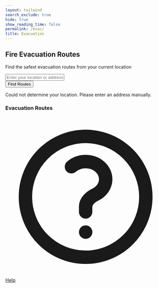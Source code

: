 ```yaml
---
layout: tailwind
search_exclude: true
hide: true
show_reading_time: false
permalink: /evac/
title: Evacuation
---
```


<div class="w-full max-w-6xl mx-auto p-4">
  <div class="bg-white rounded-lg shadow-lg overflow-hidden">
    <div class="p-4 bg-red-600 text-white">
      <h2 class="text-2xl font-bold text-white">Fire Evacuation Routes</h2>
      <p class="mt-1 text-white">Find the safest evacuation routes from your current location</p>
    </div>
    <div class="p-4 bg-gray-50 flex flex-wrap items-center gap-2">
      <div class="flex-grow">
        <input id="address-input" type="text" placeholder="Enter your location or address"
               class="w-full px-4 py-2 border border-gray-300 rounded-md focus:outline-none focus:ring-2 focus:ring-red-500">
      </div>
      <button id="find-routes-btn"
              class="px-4 py-2 bg-red-600 text-white rounded-md hover:bg-red-700 focus:outline-none focus:ring-2 focus:ring-red-500">
        Find Routes
      </button>
    </div>
    <div id="location-error" class="hidden p-3 bg-yellow-100 border-l-4 border-yellow-500 text-yellow-700">
      <p>Could not determine your location. Please enter an address manually.</p>
    </div>
    <div class="flex flex-col md:flex-row">
      <!-- Map Container -->
      <div class="w-full md:w-2/3">
        <div id="evacuation-map" class="h-96 md:h-[600px]"></div>
      </div>
      <div class="w-full md:w-1/3 border-l border-gray-200">
        <div class="p-4">
          <h3 class="font-bold text-lg mb-3 text-gray-800">Evacuation Routes</h3>
          <div id="evacuation-routes" class="overflow-y-auto max-h-60">
            <!-- Route cards will be added here dynamically -->
          </div>
          <div class="mt-6">
            <div id="route-details" class="overflow-y-auto max-h-80">
              <!-- Turn-by-turn directions will be added here -->
            </div>
          </div>
        </div>
      </div>
    </div>
  </div>
</div>

<script>
    API_KEY = "AIzaSyDbp8o8s5zAm-H2MqYNGDSZCQGO9mQhmSY"

    // Fire Evacuation Map with Google Maps Directions API
    // This code should be added to your existing JS file

    // Initialize the map and directions service when the maps API is loaded
    function initEvacuationMap() {
    // Create map centered at default location (can be adjusted based on user's location)
    const map = new google.maps.Map(document.getElementById("evacuation-map"), {
        zoom: 14,
        center: { lat: 34.0522, lng: -118.2437 }, // Default center (Los Angeles)
        mapTypeId: google.maps.MapTypeId.ROADMAP
    });
    
    // Create the directions service and renderer
    const directionsService = new google.maps.DirectionsService();
    const directionsRenderer = new google.maps.DirectionsRenderer({
        map: map,
        polylineOptions: {
        strokeColor: "#4CAF50", // Green route line
        strokeWeight: 6
        }
    });
    
    // Get user's current location if geolocation is available
    if (navigator.geolocation) {
        navigator.geolocation.getCurrentPosition(
        (position) => {
            const userLocation = {
            lat: position.coords.latitude,
            lng: position.coords.longitude
            };
            
            // Center map on user's location
            map.setCenter(userLocation);
            
            // Create marker for current location
            new google.maps.Marker({
            position: userLocation,
            map: map,
            icon: {
                path: google.maps.SymbolPath.CIRCLE,
                scale: 8,
                fillColor: "#4285F4",
                fillOpacity: 1,
                strokeWeight: 2,
                strokeColor: "#FFFFFF"
            },
            title: "Your Location"
            });
            
            // Find evacuation routes
            findEvacuationRoutes(userLocation, directionsService, directionsRenderer, map);
        },
        (error) => {
            console.error("Error getting user location:", error);
            document.getElementById("location-error").classList.remove("hidden");
        }
        );
    } else {
        document.getElementById("location-error").classList.remove("hidden");
    }
    
    // Setup event listeners for manual location entry
    document.getElementById("find-routes-btn").addEventListener("click", () => {
        const address = document.getElementById("address-input").value;
        if (address) {
        const geocoder = new google.maps.Geocoder();
        geocoder.geocode({ address: address }, (results, status) => {
            if (status === "OK" && results[0]) {
            const location = results[0].geometry.location;
            map.setCenter(location);
            findEvacuationRoutes(location, directionsService, directionsRenderer, map);
            } else {
            alert("Could not find location: " + status);
            }
        });
        }
    });
    }

    // Find and display evacuation routes
    function findEvacuationRoutes(startLocation, directionsService, directionsRenderer, map) {
    // In a real implementation, you would get evacuation points from your fire prediction system
    // For this example, we'll use hardcoded safe locations (emergency shelters, etc.)
    const evacuationPoints = [
        { lat: startLocation.lat + 0.02, lng: startLocation.lng + 0.02, name: "Emergency Shelter A" },
        { lat: startLocation.lat - 0.015, lng: startLocation.lng + 0.025, name: "Emergency Shelter B" },
        { lat: startLocation.lat + 0.025, lng: startLocation.lng - 0.02, name: "Emergency Shelter C" }
    ];
    
    // Clear existing routes info
    const routesContainer = document.getElementById("evacuation-routes");
    routesContainer.innerHTML = "";
    
    // Calculate routes to all evacuation points
    const routes = [];
    
    evacuationPoints.forEach((point, index) => {
        // Add markers for evacuation points
        new google.maps.Marker({
        position: point,
        map: map,
        icon: {
            url: "https://maps.google.com/mapfiles/ms/icons/green-dot.png"
        },
        title: point.name
        });
        
        // Request directions
        directionsService.route(
        {
            origin: startLocation,
            destination: point,
            travelMode: google.maps.TravelMode.DRIVING,
            provideRouteAlternatives: true,
            avoidHighways: false,
            avoidTolls: false
        },
        (response, status) => {
            if (status === "OK") {
            const route = response.routes[0];
            routes.push({
                destination: point.name,
                distance: route.legs[0].distance.text,
                duration: route.legs[0].duration.text,
                instructions: route.legs[0].steps,
                route: route
            });
            
            // Create route info card with explicit text colors
            const routeCard = document.createElement("div");
            routeCard.className = "bg-white rounded-lg shadow-md p-4 mb-4 cursor-pointer hover:bg-gray-50";
            routeCard.innerHTML = `
                <h3 class="font-bold text-lg text-gray-800">${point.name}</h3>
                <div class="flex items-center mt-2">
                <svg class="w-5 h-5 text-gray-500 mr-2" fill="none" stroke="currentColor" viewBox="0 0 24 24">
                    <path stroke-linecap="round" stroke-linejoin="round" stroke-width="2" d="M17.657 16.657L13.414 20.9a1.998 1.998 0 01-2.827 0l-4.244-4.243a8 8 0 1111.314 0z"></path>
                    <path stroke-linecap="round" stroke-linejoin="round" stroke-width="2" d="M15 11a3 3 0 11-6 0 3 3 0 016 0z"></path>
                </svg>
                <span class="text-gray-700">${route.legs[0].distance.text}</span>
                </div>
                <div class="flex items-center mt-1">
                <svg class="w-5 h-5 text-gray-500 mr-2" fill="none" stroke="currentColor" viewBox="0 0 24 24">
                    <path stroke-linecap="round" stroke-linejoin="round" stroke-width="2" d="M12 8v4l3 3m6-3a9 9 0 11-18 0 9 9 0 0118 0z"></path>
                </svg>
                <span class="text-gray-700">${route.legs[0].duration.text}</span>
                </div>
                <div class="mt-3 pt-3 border-t border-gray-200">
                    <button class="bg-transparent text-blue-600 hover:text-blue-800 font-medium px-2 py-1 rounded">View Directions</button>
                </div>
            `;
            
            // Add event listener to show this route
            routeCard.addEventListener("click", () => {
                directionsRenderer.setDirections(response);
                showRouteDetails(route.legs[0]);
            });
            
            routesContainer.appendChild(routeCard);
            
            // Show first route by default if this is the first one
            if (index === 0) {
                directionsRenderer.setDirections(response);
                showRouteDetails(route.legs[0]);
            }
            } else {
            console.error("Directions request failed due to " + status);
            }
        }
        );
    });
    }

    // Show turn-by-turn directions for the selected route
    function showRouteDetails(routeLeg) {
    const detailsContainer = document.getElementById("route-details");
    detailsContainer.innerHTML = "";
    
    const heading = document.createElement("h3");
    heading.className = "font-bold text-xl mb-3 text-gray-800";
    heading.textContent = "Turn-by-Turn Directions";
    detailsContainer.appendChild(heading);
    
    const stepsList = document.createElement("ol");
    stepsList.className = "list-decimal pl-5";
    
    routeLeg.steps.forEach(step => {
        const stepItem = document.createElement("li");
        stepItem.className = "mb-3 text-gray-800";
        
        // Create a div for the instruction
        const instruction = document.createElement("div");
        instruction.className = "mb-1 text-gray-800";
        instruction.innerHTML = step.instructions;
        
        // Create a div for the distance and duration
        const details = document.createElement("div");
        details.className = "text-sm text-gray-600";
        details.textContent = `${step.distance.text} · ${step.duration.text}`;
        
        stepItem.appendChild(instruction);
        stepItem.appendChild(details);
        stepsList.appendChild(stepItem);
    });
    
    detailsContainer.appendChild(stepsList);
    }

    // Load Google Maps API
    function loadGoogleMapsAPI() {
    const script = document.createElement("script");
    script.src = `https://maps.googleapis.com/maps/api/js?key=AIzaSyDbp8o8s5zAm-H2MqYNGDSZCQGO9mQhmSY&callback=initEvacuationMap`;
    script.defer = true;
    document.body.appendChild(script);
    }

    // Call this function to load the map when your page is ready
    window.addEventListener("DOMContentLoaded", loadGoogleMapsAPI);
</script>

<a href="/pyre_frontend/help/" class="fixed bottom-4 right-4 bg-green-600 text-white rounded-full p-3 shadow-lg hover:bg-green-700 transition duration-200 flex items-center justify-center" title="Help Center" style="font-size:1.05em;">
    <svg xmlns="http://www.w3.org/2000/svg" class="h-6 w-6" fill="none" viewBox="0 0 24 24" stroke="currentColor">
    <path stroke-linecap="round" stroke-linejoin="round" stroke-width="2" d="M9.879 7.519c1.171-1.025 3.071-1.025 4.242 0 1.172 1.025 1.172 2.687 0 3.712-.203.179-.43.326-.67.442-.745.361-1.45.999-1.45 1.827v.75M21 12a9 9 0 11-18 0 9 9 0 0118 0zm-9 5.25h.008v.008H12v-.008z"/>
    </svg>
    <span class="ml-1 font-medium">Help</span>
  </a>